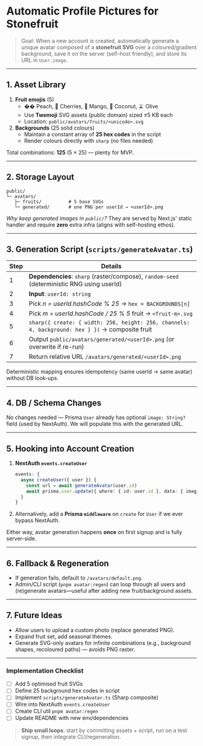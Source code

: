 # Automatic Profile Pictures for Stonefruit

> Goal: When a new account is created, automatically generate a unique avatar composed of a **stonefruit SVG** over a coloured/gradient background, save it on the server (self-host friendly), and store its URL in `User.image`.

---

## 1. Asset Library

1. **Fruit emojis** (5)
   - �� Peach, 🍒 Cherries, 🥭 Mango, 🥥 Coconut, 🫒 Olive
   - Use **Twemoji** SVG assets (public domain) sized ≤5 KB each
   - Location: `public/avatars/fruits/<unicode>.svg`
2. **Backgrounds** (25 solid colours)
   - Maintain a constant array of **25 hex codes** in the script
   - Render colours directly with `sharp` (no files needed)

Total combinations: **125** (5 × 25) — plenty for MVP.

---

## 2. Storage Layout

```
public/
└─ avatars/
   ├─ fruits/          # 5 base SVGs
   └─ generated/       # one PNG per userId → <userId>.png
```

_Why keep generated images in `public/`?_ They are served by Next.js' static handler and require **zero** extra infra (aligns with self-hosting ethos).

---

## 3. Generation Script (`scripts/generateAvatar.ts`)

| Step | Details                                                                                          |
| ---- | ------------------------------------------------------------------------------------------------ |
| 1    | **Dependencies**: `sharp` (raster/compose), `random-seed` (deterministic RNG using userId)       |
| 2    | **Input**: `userId: string`                                                                      |
| 3    | Pick _n = userId.hashCode % 25_ → `hex = BACKGROUNDS[n]`                                         |
| 4    | Pick _m = userId.hashCode / 25 % 5_ fruit → `<fruit-m>.svg`                                      |
| 5    | `sharp({ create: { width: 256, height: 256, channels: 4, background: hex } })` → composite fruit |
| 6    | Output `public/avatars/generated/<userId>.png` (or overwrite if re-run)                          |
| 7    | Return relative URL `/avatars/generated/<userId>.png`                                            |

Deterministic mapping ensures idempotency (same userId → same avatar) without DB look-ups.

---

## 4. DB / Schema Changes

No changes needed — Prisma `User` already has optional `image: String?` field (used by NextAuth). We will populate this with the generated URL.

---

## 5. Hooking into Account Creation

1. **NextAuth `events.createUser`**
   ```ts
   events: {
     async createUser({ user }) {
       const url = await generateAvatar(user.id)
       await prisma.user.update({ where: { id: user.id }, data: { image: url } })
     }
   }
   ```
2. Alternatively, add a **Prisma `middleware`** on `create` for `User` if we ever bypass NextAuth.

Either way, avatar generation happens **once** on first signup and is fully server-side.

---

## 6. Fallback & Regeneration

- If generation fails, default to `/avatars/default.png`.
- Admin/CLI script (`pnpm avatar:regen`) can loop through all users and (re)generate avatars—useful after adding new fruit/background assets.

---

## 7. Future Ideas

- Allow users to upload a custom photo (replace generated PNG).
- Expand fruit set, add seasonal themes.
- Generate SVG-only avatars for infinite combinations (e.g., background shapes, recoloured paths) — avoids PNG raster.

---

### Implementation Checklist

- [ ] Add 5 optimised fruit SVGs
- [ ] Define 25 background hex codes in script
- [ ] Implement `scripts/generateAvatar.ts` (Sharp composite)
- [ ] Wire into NextAuth `events.createUser`
- [ ] Create CLI util `pnpm avatar:regen`
- [ ] Update README with new env/dependencies

> **Ship small loops**: start by committing assets + script, run on a test signup, then integrate CLI/regeneration.
